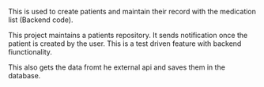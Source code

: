 This is used to create patients and maintain their record with the medication list (Backend code).


This project maintains a patients repository. It sends notification once the patient is created by the user.
This is a test driven feature with backend fiunctionality. 

This also gets the data fromt he external api and saves them in the database.